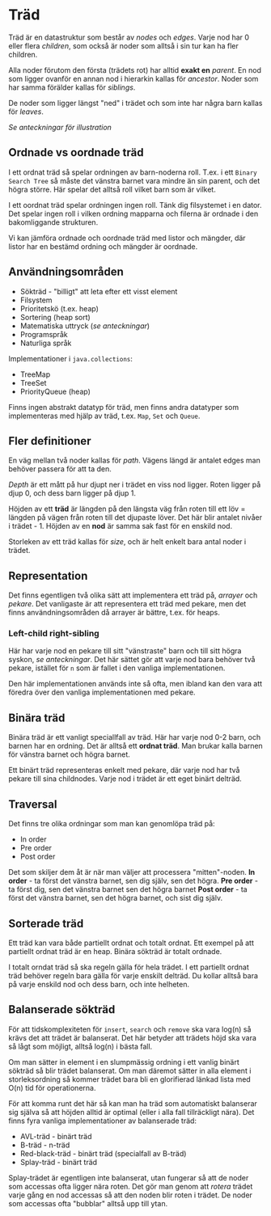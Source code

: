 # Träd

Träd är en datastruktur som består av *nodes* och *edges*. Varje nod har 0 eller flera *children*, som också är noder som alltså i sin tur kan ha fler children.

Alla noder förutom den första (trädets rot) har alltid **exakt en** *parent*. En nod som ligger ovanför en annan nod i hierarkin kallas för *ancestor*. Noder som har samma förälder kallas för *siblings*.

De noder som ligger längst "ned" i trädet och som inte har några barn kallas för *leaves*.

*Se anteckningar för illustration*

## Ordnade vs oordnade träd

I ett ordnat träd så spelar ordningen av barn-noderna roll. T.ex. i ett `Binary Search Tree` så måste det vänstra barnet vara mindre än sin parent, och det högra större. Här spelar det alltså roll vilket barn som är vilket.

I ett oordnat träd spelar ordningen ingen roll. Tänk dig filsystemet i en dator. Det spelar ingen roll i vilken ordning mapparna och filerna är ordnade i den bakomliggande strukturen.

Vi kan jämföra ordnade och oordnade träd med listor och mängder, där listor har en bestämd ordning och mängder är oordnade.

## Användningsområden

* Sökträd - "billigt" att leta efter ett visst element
* Filsystem
* Prioritetskö (t.ex. heap)
* Sortering (heap sort)
* Matematiska uttryck (*se anteckningar*)
* Programspråk
* Naturliga språk

Implementationer i `java.collections`:
* TreeMap
* TreeSet
* PriorityQueue (heap)

Finns ingen abstrakt datatyp för träd, men finns andra datatyper som implementeras med hjälp av träd, t.ex. `Map`, `Set` och `Queue`.

## Fler definitioner

En väg mellan två noder kallas för *path*. Vägens längd är antalet edges man behöver passera för att ta den.

*Depth* är ett mått på hur djupt ner i trädet en viss nod ligger. Roten ligger på djup 0, och dess barn ligger på djup 1.

Höjden av ett **träd** är längden på den längsta väg från roten till ett löv = längden på vägen från roten till det djupaste löver. Det här blir antalet nivåer i trädet - 1. Höjden av en **nod** är samma sak fast för en enskild nod.

Storleken av ett träd kallas för *size*, och är helt enkelt bara antal noder i trädet.

## Representation

Det finns egentligen två olika sätt att implementera ett träd på, *arrayer* och *pekare*. Det vanligaste är att representera ett träd med pekare, men det finns användningsområden då arrayer är bättre, t.ex. för heaps.

### Left-child right-sibling

Här har varje nod en pekare till sitt "vänstraste" barn och till sitt högra syskon, *se anteckningar*. Det här sättet gör att varje nod bara behöver två pekare, istället för `n` som är fallet i den vanliga implementationen.

Den här implementationen används inte så ofta, men ibland kan den vara att föredra över den vanliga implementationen med pekare.

## Binära träd

Binära träd är ett vanligt speciallfall av träd. Här har varje nod 0-2 barn, och barnen har en ordning. Det är alltså ett **ordnat träd**. Man brukar kalla barnen för vänstra barnet och högra barnet.

Ett binärt träd representeras enkelt med pekare, där varje nod har två pekare till sina childnodes. Varje nod i trädet är ett eget binärt delträd.

## Traversal

Det finns tre olika ordningar som man kan genomlöpa träd på:
* In order
* Pre order
* Post order

Det som skiljer dem åt är när man väljer att processera "mitten"-noden.
**In order** - ta först det vänstra barnet, sen dig själv, sen det högra.
**Pre order** - ta först dig, sen det vänstra barnet sen det högra barnet
**Post order** - ta först det vänstra barnet, sen det högra barnet, och sist dig själv.

## Sorterade träd

Ett träd kan vara både partiellt ordnat och totalt ordnat. Ett exempel på att partiellt ordnat träd är en heap. Binära sökträd är totalt ordnade.

I totalt orndat träd så ska regeln gälla för hela trädet. I ett partiellt ordnat träd behöver regeln bara gälla för varje enskilt delträd. Du kollar alltså bara på varje enskild nod och dess barn, och inte helheten.

## Balanserade sökträd

För att tidskomplexiteten för `insert`, `search` och `remove` ska vara log(n) så krävs det att trädet är balanserat. Det här betyder att trädets höjd ska vara så lågt som möjligt, alltså log(n) i bästa fall.

Om man sätter in element i en slumpmässig ordning i ett vanlig binärt sökträd så blir trädet balanserat. Om man däremot sätter in alla element i storleksordning så kommer trädet bara bli en glorifierad länkad lista med O(n) tid för operationerna.

För att komma runt det här så kan man ha träd som automatiskt balanserar sig själva så att höjden alltid är optimal (eller i alla fall tillräckligt nära). Det finns fyra vanliga implementationer av balanserade träd:

* AVL-träd - binärt träd
* B-träd - n-träd
* Red-black-träd - binärt träd (specialfall av B-träd)
* Splay-träd - binärt träd

Splay-trädet är egentligen inte balanserat, utan fungerar så att de noder som accessas ofta ligger nära roten. Det gör man genom att *rotera* trädet varje gång en nod accessas så att den noden blir roten i trädet. De noder som accessas ofta "bubblar" alltså upp till ytan.
